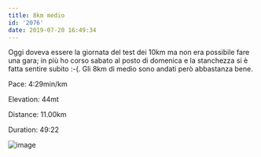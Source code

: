 ```yaml
---
title: 8km medio
id: '2076'
date: 2019-07-20 16:49:34
---
```


Oggi doveva essere la giornata del test dei 10km ma non era possibile fare una gara; in più ho corso sabato al posto di domenica e la stanchezza si è fatta sentire subito :-(. Gli 8km di medio sono andati però abbastanza bene.

Pace: 4:29min/km

Elevation: 44mt

Distance: 11.00km

Duration: 49:22

![image](/images/2021/08/20190720-activity-map.png)